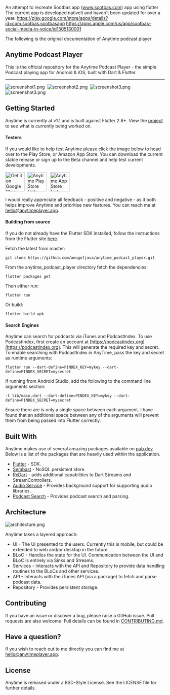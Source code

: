 An attempt to recreate Sootbas app (www.sootbas.com) app using flutter 
The current app is developed nativelt and haven't been updated for over a year.
https://play.google.com/store/apps/details?id=com.sootbas.sootbasapp
https://apps.apple.com/us/app/sootbas-social-media-in-voice/id1505130001


The following is the original documentation of Anytime podcast player  


## Anytime Podcast Player

This is the official repository for the Anytime Podcast Player - the simple Podcast playing app for Android & iOS, built with Dart & Flutter.
***

![screenshot1.png](docs/screenshot1b.png)&nbsp;
![screenshot2.png](docs/screenshot2b.png)&nbsp;
![screenshot3.png](docs/screenshot3b.png)&nbsp;
![screenshot3.png](docs/screenshot4b.png)&nbsp;

## Getting Started

Anytime is currently at v1.1 and is built against Flutter 2.8+. View the [project](https://github.com/amugofjava/anytime_podcast_player/projects/1) to
see what is currently being worked on.

#### Testers

If you would like to help test Anytime please click the image below to head over to the Play Store, or Amazon App Store.
You can download the current stable release or sign up to the Beta channel and help test
current developments.

<a href='https://play.google.com/store/apps/details?id=uk.me.amugofjava.anytime&pcampaignid=pcampaignidMKT-Other-global-all-co-prtnr-py-PartBadge-Mar2515-1'><img alt="Get it on Google Play" height="61" src="docs/google-play-badge.png"/></a>&nbsp;
<a href="https://www.amazon.com/gp/product/B09C4J7NL5"><img src="docs/amazon-appstore-badge-english-black.png" height="61" alt="Anytime Play Store Link" target="_blank"></a>
<a href="https://apps.apple.com/us/app/anytime-podcast-player/id1582300839#?platform=iphone"><img src="docs/apple.png" height="61" style="padding-left: 8px;" alt="Anytime App Store Link" target="_blank"></a>


I would really appreciate all feedback - positive and negative - as it both helps improve Anytime and prioritise new features. You can reach me at [hello@anytimeplayer.app](mailto:hello@anytimeplayer.app).

#### Building from source

If you do not already have the Flutter SDK installed, follow the instructions from the
Flutter site [here](https://flutter.dev/docs/get-started/install).

Fetch the latest from master:

```
git clone https://github.com/amugofjava/anytime_podcast_player.git
```

From the anytime_podcast_player directory fetch the dependencies:

```
flutter packages get
```

Then either run:

```
flutter run
```

Or build:

```
flutter build apk
```

#### Search Engines

Anytime can search for podcasts via iTunes and PodcastIndex. To use PodcastIndex, first create
an account at [https://podcastindex.org](https://podcastindex.org). This will generate the required key
and secret. To enable searching with PodcastIndex in AnyTime, pass the key and secret as runtime arguments:

```
flutter run --dart-define=PINDEX_KEY=mykey --dart-define=PINDEX_SECRET=mysecret
```

If running from Android Studio, add the following to the command line arguments section:

```
-t lib/main.dart --dart-define=PINDEX_KEY=mykey --dart-define=PINDEX_SECRET=mysecret
```

Ensure there are is only a single space between each argument. I have found that an additional space between any
of the arguments will prevent them from being passed into Flutter correctly.

## Built With

Anytime makes use of several amazing packages available on [pub.dev](https://pub.dev). Below is a list of the packages that
are heavily used within the application.

* [Flutter](https://flutter.dev/) - SDK.
* [Sembast](https://pub.dev/packages/sembast) - NoSQL persistent store.
* [RxDart](https://pub.dev/packages/rxdart) - adds additional capabilities to Dart Streams and StreamControllers.
* [Audio Service](https://pub.dev/packages/audio_service) - Provides background support for supporting audio libraries.
* [Podcast Search](https://pub.dev/packages/podcast_search) - Provides podcast search and parsing.

## Architecture

![architecture.png](docs/architecture_small.png)

Anytime takes a layered approach:

* UI - The UI presented to the users. Currently this is mobile, but could be extended to web and/or desktop in the future.
* BLoC - Handles the state for the UI. Communication between the UI and BLoC is entirely via Sinks and Streams.
* Services - Interacts with the API and Repository to provide data handling routines to the BLoCs and other services.
* API - Interacts with the iTunes API (via a package) to fetch and parse podcast data.
* Repository - Provides persistent storage.

## Contributing

If you have an issue or discover a bug, please raise a GitHub issue. Pull requests are also welcome. Full details can be found in [CONTRIBUTING.md](CONTRIBUTING.md).

## Have a question?

If you wish to reach out to me directly you can find me at [hello@anytimeplayer.app](mailto:hello@anytimeplayer.app).

## License

Anytime is released under a BSD-Style License. See the LICENSE file for further details.
